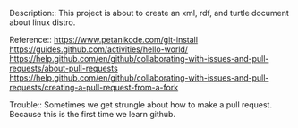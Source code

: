 Description::
This project is about to create an xml, rdf, and turtle document about linux distro.
 
Reference::
https://www.petanikode.com/git-install
https://guides.github.com/activities/hello-world/
https://help.github.com/en/github/collaborating-with-issues-and-pull-requests/about-pull-requests
https://help.github.com/en/github/collaborating-with-issues-and-pull-requests/creating-a-pull-request-from-a-fork
 
Trouble::
Sometimes we get strungle about how to make a pull request. Because this
is the first time we learn github.
